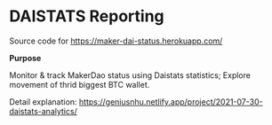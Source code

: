 # DAISTATS Reporting

Source code for https://maker-dai-status.herokuapp.com/

**Purpose**

Monitor & track MakerDao status using Daistats statistics; Explore movement of thrid biggest BTC wallet.

Detail explanation: https://geniusnhu.netlify.app/project/2021-07-30-daistats-analytics/
